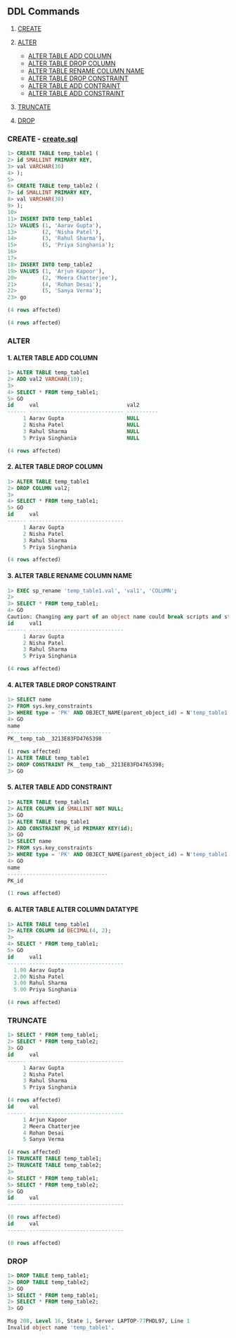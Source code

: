 ## DDL Commands

1. [CREATE](#create---createsql)
2. [ALTER](#alter)
    
    * [ALTER TABLE ADD COLUMN](#1-alter-table-add-column)
    * [ALTER TABLE DROP COLUMN](#2-alter-table-drop-column)
    * [ALTER TABLE RENAME COLUMN NAME](#3-alter-table-rename-column-name)
    * [ALTER TABLE DROP CONSTRAINT](#4-alter-table-drop-constraint)
    * [ALTER TABLE ADD CONTRAINT](#5-alter-table-add-constraint)
    * [ALTER TABLE ADD CONSTRAINT](#5-alter-table-add-constraint)

3. [TRUNCATE](#truncate)
4. [DROP](#drop)

### CREATE - [create.sql](./create.sql)

``` sql
1> CREATE TABLE temp_table1 (
2> id SMALLINT PRIMARY KEY,
3> val VARCHAR(30)
4> );
5>
6> CREATE TABLE temp_table2 (
7> id SMALLINT PRIMARY KEY,
8> val VARCHAR(30)
9> );
10>
11> INSERT INTO temp_table1
12> VALUES (1, 'Aarav Gupta'),
13>        (2, 'Nisha Patel'),
14>        (3, 'Rahul Sharma'),
15>        (5, 'Priya Singhania');
16>
17>
18> INSERT INTO temp_table2
19> VALUES (1, 'Arjun Kapoor'),
20>        (2, 'Meera Chatterjee'),
21>        (4, 'Rohan Desai'),
22>        (5, 'Sanya Verma');
23> go

(4 rows affected)

(4 rows affected)
```

### ALTER

#### 1. ALTER TABLE ADD COLUMN

``` sql
1> ALTER TABLE temp_table1
2> ADD val2 VARCHAR(10);
3>
4> SELECT * FROM temp_table1;
5> GO
id     val                            val2
------ ------------------------------ ----------
     1 Aarav Gupta                    NULL
     2 Nisha Patel                    NULL
     3 Rahul Sharma                   NULL
     5 Priya Singhania                NULL

(4 rows affected)
```

#### 2. ALTER TABLE DROP COLUMN

``` sql
1> ALTER TABLE temp_table1
2> DROP COLUMN val2;
3>
4> SELECT * FROM temp_table1;
5> GO
id     val
------ ------------------------------
     1 Aarav Gupta
     2 Nisha Patel
     3 Rahul Sharma
     5 Priya Singhania

(4 rows affected)
```

#### 3. ALTER TABLE RENAME COLUMN NAME

``` sql
1> EXEC sp_rename 'temp_table1.val', 'val1', 'COLUMN';
2>
3> SELECT * FROM temp_table1;
4> GO
Caution: Changing any part of an object name could break scripts and stored procedures.
id     val1
------ ------------------------------
     1 Aarav Gupta
     2 Nisha Patel
     3 Rahul Sharma
     5 Priya Singhania

(4 rows affected)
```

#### 4. ALTER TABLE DROP CONSTRAINT

``` sql
1> SELECT name
2> FROM sys.key_constraints
3> WHERE type = 'PK' AND OBJECT_NAME(parent_object_id) = N'temp_table1';
4> GO
name
---------------------------------
PK__temp_tab__3213E83FD4765398

(1 rows affected)
1> ALTER TABLE temp_table1
2> DROP CONSTRAINT PK__temp_tab__3213E83FD4765398;
3> GO
```

#### 5. ALTER TABLE ADD CONSTRAINT

``` sql
1> ALTER TABLE temp_table1
2> ALTER COLUMN id SMALLINT NOT NULL;
3> GO
1> ALTER TABLE temp_table1
2> ADD CONSTRAINT PK_id PRIMARY KEY(id);
3> GO
1> SELECT name
2> FROM sys.key_constraints
3> WHERE type = 'PK' AND OBJECT_NAME(parent_object_id) = N'temp_table1';
4> GO
name
--------------------------------
PK_id

(1 rows affected)
```

#### 6. ALTER TABLE ALTER COLUMN DATATYPE

``` sql
1> ALTER TABLE temp_table1
2> ALTER COLUMN id DECIMAL(4, 2);
3>
4> SELECT * FROM temp_table1;
5> GO
id     val1
------ ------------------------------
  1.00 Aarav Gupta
  2.00 Nisha Patel
  3.00 Rahul Sharma
  5.00 Priya Singhania

(4 rows affected)
```

### TRUNCATE

``` sql
1> SELECT * FROM temp_table1;
2> SELECT * FROM temp_table2;
3> GO
id     val
------ ------------------------------
     1 Aarav Gupta
     2 Nisha Patel
     3 Rahul Sharma
     5 Priya Singhania

(4 rows affected)
id     val
------ ------------------------------
     1 Arjun Kapoor
     2 Meera Chatterjee
     4 Rohan Desai
     5 Sanya Verma

(4 rows affected)
1> TRUNCATE TABLE temp_table1;
2> TRUNCATE TABLE temp_table2;
3>
4> SELECT * FROM temp_table1;
5> SELECT * FROM temp_table2;
6> GO
id     val
------ ------------------------------

(0 rows affected)
id     val
------ ------------------------------

(0 rows affected)
```

### DROP

``` sql
1> DROP TABLE temp_table1;
2> DROP TABLE temp_table2;
3> GO
1> SELECT * FROM temp_table1;
2> SELECT * FROM temp_table2;
3> GO

Msg 208, Level 16, State 1, Server LAPTOP-77PHDL97, Line 1
Invalid object name 'temp_table1'.
```